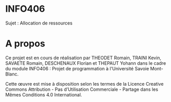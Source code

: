 # INFO406


Sujet : Allocation de ressources


# A propos

Ce projet est en cours de réalisation par THEODET Romain, TRAINI Kevin, SAVAETE Romain, DESCHENAUX Florian et THEPAUT Yohann dans le cadre du module INFO406 : Projet de programmation à l'Université Savoie Mont-Blanc.

Cette œuvre est mise à disposition selon les termes de la Licence Creative Commons Attribution - Pas d’Utilisation Commerciale - Partage dans les Mêmes Conditions 4.0 International.
